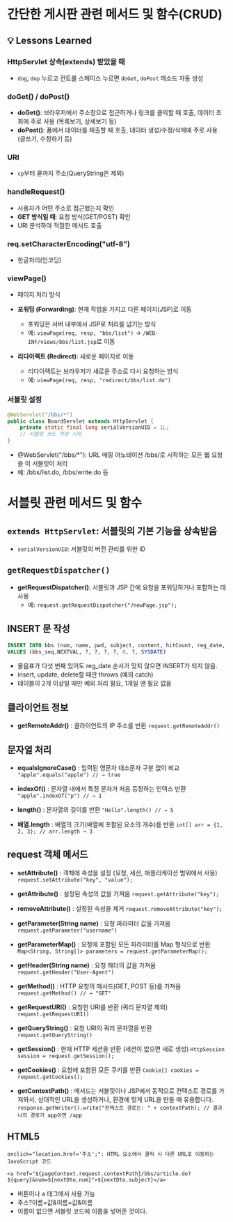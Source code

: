 # 간단한 게시판 관련 메서드 및 함수(CRUD)

## 💡 Lessons Learned

### HttpServlet 상속(extends) 받았을 때
- `dog`, `dop` 누르고 컨트롤 스페이스 누르면 `doGet`, `doPost` 메소드 자동 생성

### doGet() / doPost()
- **doGet()**: 브라우저에서 주소창으로 접근하거나 링크를 클릭할 때 호출, 데이터 조회에 주로 사용 (목록보기, 상세보기 등)
- **doPost()**: 폼에서 데이터를 제출할 때 호출, 데이터 생성/수정/삭제에 주로 사용 (글쓰기, 수정하기 등)

### URI
- `cp`부터 끝까지 주소(QueryString은 제외)

### handleRequest()
- 사용자가 어떤 주소로 접근했는지 확인
- **GET 방식일 때**: 요청 방식(GET/POST) 확인
- URI 분석하여 적절한 메서드 호출

### req.setCharacterEncoding("utf-8")
- 한글처리(인코딩)

### viewPage()
- 페이지 처리 방식
- **포워딩 (Forwarding)**: 현재 작업을 가지고 다른 페이지(JSP)로 이동
  - 포워딩은 서버 내부에서 JSP로 처리를 넘기는 방식
  - 예: `viewPage(req, resp, "bbs/list")` → `/WEB-INF/views/bbs/list.jsp`로 이동


- **리다이렉트 (Redirect)**: 새로운 페이지로 이동
  - 리다이렉트는 브라우저가 새로운 주소로 다시 요청하는 방식
  - 예: `viewPage(req, resp, "redirect/bbs/list.do")`

### 서블릿 설정

```java
@WebServlet("/bbs/*")  
public class BoardServlet extends HttpServlet {
    private static final long serialVersionUID = 1L;
	// 서블릿 코드 작성 시작
}
```
- @WebServlet("/bbs/*"): URL 매핑 어노테이션 /bbs/로 시작하는 모든 웹 요청을 이 서블릿이 처리
- 예: /bbs/list.do, /bbs/write.do 등


# 서블릿 관련 메서드 및 함수

## `extends HttpServlet`: 서블릿의 기본 기능을 상속받음

- `serialVersionUID`: 서블릿의 버전 관리를 위한 ID

## `getRequestDispatcher()`

- **getRequestDispatcher()**: 서블릿과 JSP 간에 요청을 포워딩하거나 포함하는 데 사용
  - 예: `request.getRequestDispatcher("/newPage.jsp");`

## INSERT 문 작성

```sql
INSERT INTO bbs (num, name, pwd, subject, content, hitCount, reg_date, ipAddr)
VALUES (bbs_seq.NEXTVAL, ?, ?, ?, ?, 0, ?, SYSDATE)
```
- 물음표가 다섯 번째 있어도 reg_date 순서가 맞지 않으면 INSERT가 되지 않음.
- insert, update, delete할 때만 throws (예외 catch)
- 테이블이 2개 이상일 때만 예외 처리 필요, 1개일 땐 필요 없음

## 클라이언트 정보
- **getRemoteAddr()** : 클라이언트의 IP 주소를 반환
`request.getRemoteAddr()`

## 문자열 처리
- **equalsIgnoreCase()** : 입력된 영문자 대소문자 구분 없이 비교
`"apple".equals("apple") // → true`

- **indexOf()** : 문자열 내에서 특정 문자가 처음 등장하는 인덱스 반환
`"apple".indexOf("p") // → 1`

- **length()** : 문자열의 길이를 반환
`"Hello".length() // → 5`

- **배열.length** : 배열의 크기(배열에 포함된 요소의 개수)를 반환
`int[] arr = {1, 2, 3}; // arr.length → 3`

## request 객체 메서드

- **setAttribute()** : 객체에 속성을 설정 (요청, 세션, 애플리케이션 범위에서 사용)
`request.setAttribute("key", "value");`

- **getAttribute()** : 설정된 속성의 값을 가져옴
`request.getAttribute("key");`

- **removeAttribute()** : 설정된 속성을 제거
`request.removeAttribute("key");`

- **getParameter(String name)** : 요청 파라미터 값을 가져옴
`request.getParameter("username")`

- **getParameterMap()** : 요청에 포함된 모든 파라미터를 Map 형식으로 반환
`Map<String, String[]> parameters = request.getParameterMap();`

- **getHeader(String name)** : 요청 헤더의 값을 가져옴
`request.getHeader("User-Agent")`

- **getMethod()** : HTTP 요청의 메서드(GET, POST 등)를 가져옴
`request.getMethod() // → "GET"`

- **getRequestURI()** : 요청한 URI를 반환 (쿼리 문자열 제외)
`request.getRequestURI()`

- **getQueryString()** : 요청 URI의 쿼리 문자열을 반환
`request.getQueryString()`

- **getSession()** : 현재 HTTP 세션을 반환 (세션이 없으면 새로 생성)
`HttpSession session = request.getSession();`

- **getCookies()** : 요청에 포함된 모든 쿠키를 반환
`Cookie[] cookies = request.getCookies();`

- **getContextPath()** : 메서드는 서블릿이나 JSP에서 동적으로 컨텍스트 경로를 가져와서, 상대적인 URL을 생성하거나, 환경에 맞게 URL을 만들 때 유용합니다.
`response.getWriter().write("컨텍스트 경로는: " + contextPath); // 결과 나의 경로가 app이면 /app`

## HTML5
`onclick="location.href='주소';": HTML 요소에서 클릭 시 다른 URL로 이동하는 JavaScript 코드`

`<a href="${pageContext.request.contextPath}/bbs/article.do?${query}&num=${nextDto.num}">${nextDto.subject}</a>`

- 버튼이나 a 태그에서 사용 가능
- 주소?이름=값&이름=값&이름
- 이름이 없으면 서블릿 코드에 이름을 넣어준 것이다.
